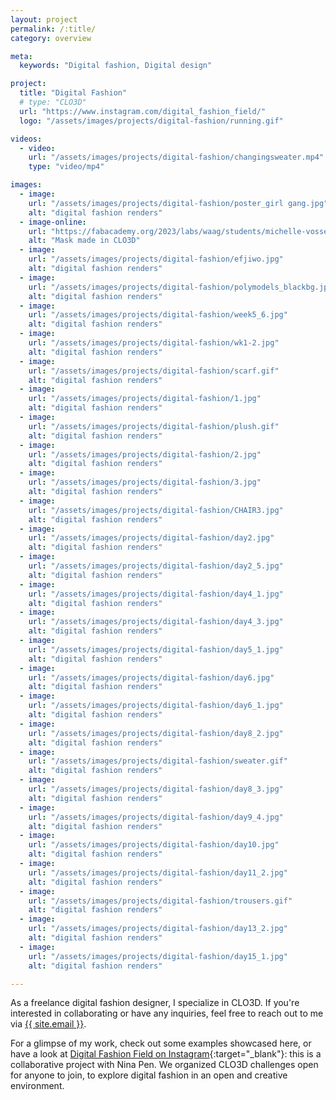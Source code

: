 ```yaml
---
layout: project
permalink: /:title/
category: overview

meta:
  keywords: "Digital fashion, Digital design"

project:
  title: "Digital Fashion"
  # type: "CLO3D"
  url: "https://www.instagram.com/digital_fashion_field/"
  logo: "/assets/images/projects/digital-fashion/running.gif"

videos:
  - video:
    url: "/assets/images/projects/digital-fashion/changingsweater.mp4"
    type: "video/mp4"

images:
  - image:
    url: "/assets/images/projects/digital-fashion/poster_girl gang.jpg"
    alt: "digital fashion renders"
  - image-online:
    url: "https://fabacademy.org/2023/labs/waag/students/michelle-vossen/assets/images/weeks/week2/clo3d/head-render.gif"
    alt: "Mask made in CLO3D"
  - image:
    url: "/assets/images/projects/digital-fashion/efjiwo.jpg"
    alt: "digital fashion renders"
  - image:
    url: "/assets/images/projects/digital-fashion/polymodels_blackbg.jpg"
    alt: "digital fashion renders"
  - image:
    url: "/assets/images/projects/digital-fashion/week5_6.jpg"
    alt: "digital fashion renders"
  - image:
    url: "/assets/images/projects/digital-fashion/wk1-2.jpg"
    alt: "digital fashion renders"
  - image:
    url: "/assets/images/projects/digital-fashion/scarf.gif"
    alt: "digital fashion renders"
  - image:
    url: "/assets/images/projects/digital-fashion/1.jpg"
    alt: "digital fashion renders"
  - image:
    url: "/assets/images/projects/digital-fashion/plush.gif"
    alt: "digital fashion renders"
  - image:
    url: "/assets/images/projects/digital-fashion/2.jpg"
    alt: "digital fashion renders"
  - image:
    url: "/assets/images/projects/digital-fashion/3.jpg"
    alt: "digital fashion renders"
  - image:
    url: "/assets/images/projects/digital-fashion/CHAIR3.jpg"
    alt: "digital fashion renders"
  - image:
    url: "/assets/images/projects/digital-fashion/day2.jpg"
    alt: "digital fashion renders"
  - image:
    url: "/assets/images/projects/digital-fashion/day2_5.jpg"
    alt: "digital fashion renders"
  - image:
    url: "/assets/images/projects/digital-fashion/day4_1.jpg"
    alt: "digital fashion renders"
  - image:
    url: "/assets/images/projects/digital-fashion/day4_3.jpg"
    alt: "digital fashion renders"
  - image:
    url: "/assets/images/projects/digital-fashion/day5_1.jpg"
    alt: "digital fashion renders"
  - image:
    url: "/assets/images/projects/digital-fashion/day6.jpg"
    alt: "digital fashion renders"
  - image:
    url: "/assets/images/projects/digital-fashion/day6_1.jpg"
    alt: "digital fashion renders"
  - image:
    url: "/assets/images/projects/digital-fashion/day8_2.jpg"
    alt: "digital fashion renders"
  - image:
    url: "/assets/images/projects/digital-fashion/sweater.gif"
    alt: "digital fashion renders"
  - image:
    url: "/assets/images/projects/digital-fashion/day8_3.jpg"
    alt: "digital fashion renders"
  - image:
    url: "/assets/images/projects/digital-fashion/day9_4.jpg"
    alt: "digital fashion renders"
  - image:
    url: "/assets/images/projects/digital-fashion/day10.jpg"
    alt: "digital fashion renders"
  - image:
    url: "/assets/images/projects/digital-fashion/day11_2.jpg"
    alt: "digital fashion renders"
  - image:
    url: "/assets/images/projects/digital-fashion/trousers.gif"
    alt: "digital fashion renders"
  - image:
    url: "/assets/images/projects/digital-fashion/day13_2.jpg"
    alt: "digital fashion renders"
  - image:
    url: "/assets/images/projects/digital-fashion/day15_1.jpg"
    alt: "digital fashion renders"

---
```

As a freelance digital fashion designer, I specialize in CLO3D. If you're interested in collaborating or have any inquiries, feel free to reach out to me via <a title="{{ site.email }}" href="mailto:{{ site.email }}">{{ site.email }}</a>.

For a glimpse of my work, check out some examples showcased here, or have a look at [Digital Fashion Field on Instagram](https://www.instagram.com/digitalfashionfield/){:target="_blank"}: this is a collaborative project with Nina Pen. We organized CLO3D challenges open for anyone to join, to explore digital fashion in an open and creative environment.


